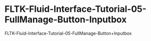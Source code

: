 # FLTK-Fluid-Interface-Tutorial-05-FullManage-Button-Inputbox
FLTK-Fluid-Interface-Tutorial-05-FullManage-Button+Inputbox
